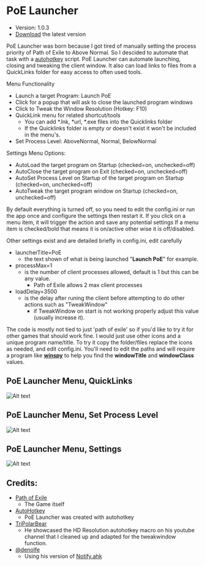 #  PoE Launcher
*  Version: 1.0.3
*  [Download](https://github.com/jameslmoss/PoE-Launcher/releases/latest "Download") the latest version

PoE Launcher was born because I got tired of manually setting the process priority of Path of Exile to Above Normal. So I descided to automate that task with a [autohotkey](https://www.autohotkey.com) script.
PoE Launcher can automate launching, closing and tweaking the client window. 
It also can load links to files from a QuickLinks folder for easy access to often used tools. 

Menu Functionality
- Launch a target Program: Launch PoE
- Click for a popup that will ask to close the launched program windows
- Click to Tweak the Window Resolution (Hotkey: F10)
- QuickLink menu for related shortcut/tools
    - You can add *.lnk, *url, *.exe files into the Quicklinks folder
    - If the Quicklinks folder is empty or doesn't exist it won't be included in the menu's.
- Set Process Level: AboveNormal, Normal, BelowNormal

Settings Menu Options: 
- AutoLoad the target program on Startup (checked=on, unchecked=off)
- AutoClose the target program on Exit (checked=on, unchecked=off)
- AutoSet Process Level on Startup of the target program on Startup (checked=on, unchecked=off)
- AutoTweak the target program window on Startup (checked=on, unchecked=off)

By default everything is turned off, so you need to edit the config.ini or run the app once and configure the settings then restart it.
If you click on a menu item, it will trigger the action and save any potential settings 
If a menu item is checked/bold that means it is on/active other wise it is off/disabled.

Other settings exist and are detailed briefly in config.ini, edit carefully
- launcherTitle=PoE
    - the text shown of what is being launched "**Launch PoE**" for example.
- processMax=1
    - is the number of client processes allowed, default is 1 but this can be any value.
        - Path of Exile allows 2 max client processes
- loadDelay=3500
    - is the delay after runing the client before attempting to do other actions such as "TweakWindow"
        - if TweakWindow on start is not working properly adjust this value (usually increase it).

The code is mostly not tied to just 'path of exile' so if you'd like to try it for other games that should work fine. 
I would just use other icons and a unique program name/title. 
To try it copy the folder/files replace the icons as needed, and edit config.ini. 
You'll need to edit the paths and will require a program like [**winspy**](http://www.catch22.net/software/winspy) to help you find the **windowTitle** and **windowClass** values.

## PoE Launcher Menu, QuickLinks
![Alt text](https://i.imgur.com/i1xarZw.png "TrayIcon Menu, QuickLinks")

## PoE Launcher Menu, Set Process Level
![Alt text](https://i.imgur.com/SZvFB0S.png "PoE Launcher Menu, Set Process Level")

## PoE Launcher Menu, Settings
![Alt text](https://i.imgur.com/LGMXBss.png "PoE Launcher Menu, Settings")

## Credits:
- [Path of Exile](https://www.pathofexile.com)
    - The Game itself
- [AutoHotkey](https://www.autohotkey.com)
    - PoE Launcher was created with autohotkey
- [TriPolarBear](https://www.youtube.com/watch?v=p1BLjmfC6e0)
    - He showcased the HD Resolution autohotkey macro on his youtube channel that I cleaned up and adapted for the tweakwindow function.
- [@denolfe](https://github.com/denolfe)
    - Using his version of [Notify.ahk]((https://github.com/denolfe/AutoHotkey/blob/master/lib/Notify.ahk))